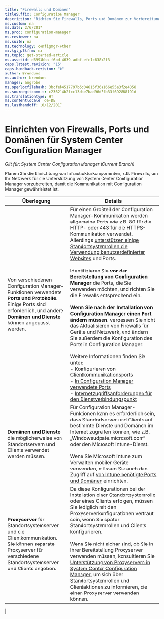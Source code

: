 ```yaml
---
title: "Firewalls und Domänen"
titleSuffix: Configuration Manager
description: "Richten Sie Firewalls, Ports und Domänen zur Vorbereitung der System Center Configuration Manager-Kommunikation ein."
ms.custom: na
ms.date: 2/6/2017
ms.prod: configuration-manager
ms.reviewer: na
ms.suite: na
ms.technology: configmgr-other
ms.tgt_pltfrm: na
ms.topic: get-started-article
ms.assetid: d6993bba-f6bd-4639-adbf-efc1c638b2f3
caps.latest.revision: "15"
caps.handback.revision: "0"
author: Brenduns
ms.author: brenduns
manager: angrobe
ms.openlocfilehash: 3bcfeb4517797b5c04615f36a166e55a3f2e4058
ms.sourcegitcommit: c236214b2fcc13dae7bad96d7fb33f692868191d
ms.translationtype: HT
ms.contentlocale: de-DE
ms.lasthandoff: 10/12/2017
---
```

# <a name="set-up-firewalls-ports-and-domains-for-system-center-configuration-manager"></a>Einrichten von Firewalls, Ports und Domänen für System Center Configuration Manager

*Gilt für: System Center Configuration Manager (Current Branch)*

Planen Sie die Einrichtung von Infrastrukturkomponenten, z.B. Firewalls, um Ihr Netzwerk für die Unterstützung von System Center Configuration Manager vorzubereiten, damit die Kommunikation mit Configuration Manager gewährleistet ist.  

|Überlegung|Details|  
|-------------------|-------------|  
|Von verschiedenen Configuration Manager-Funktionen verwendete **Ports und Protokolle**. Einige Ports sind erforderlich, und andere **Domänen und Dienste** können angepasst werden.|Für einen Großteil der Configuration Manager-Kommunikation werden allgemeine Ports wie z.B. 80 für die HTTP- oder 443 für die HTTPS-Kommunikation verwendet. Allerdings [unterstützen einige Standortsystemrollen die Verwendung benutzerdefinierter Websites](/sccm/core/plan-design/network/websites-for-site-system-servers) und Ports.<br /><br /> Identifizieren Sie **vor der Bereitstellung von Configuration Manager** die Ports, die Sie verwenden möchten, und richten Sie die Firewalls entsprechend ein.<br /><br /> **Wenn Sie nach der Installation von Configuration Manager einen Port ändern müssen**, vergessen Sie nicht das Aktualisieren von Firewalls für Geräte und Netzwerk, und ändern Sie außerdem die Konfiguration des Ports in Configuration Manager.<br /><br /> Weitere Informationen finden Sie unter: </br>- [Konfigurieren von Clientkommunikationsports](../../../core/clients/deploy/configure-client-communication-ports.md) </br>- [In Configuration Manager verwendete Ports](../../../core/plan-design/hierarchy/ports.md) </br>- [Internetzugriffsanforderungen für den Dienstverbindungspunkt](/sccm/core/servers/deploy/configure/about-the-service-connection-point#bkmk_urls)|  
|**Domänen und Dienste**, die möglicherweise von Standortservern und Clients verwendet werden müssen.|Für Configuration Manager-Funktionen kann es erforderlich sein, dass Standortserver und Clients auf bestimmte Dienste und Domänen im Internet zugreifen können, wie z.B. „Windowsudpate.microsoft.com“ oder den Microsoft Intune-Dienst.<br /><br /> Wenn Sie Microsoft Intune zum Verwalten mobiler Geräte verwenden, müssen Sie auch den Zugriff auf [von Intune benötigte Ports und Domänen](https://docs.microsoft.com/en-us/intune/get-started/network-infrastructure-requirements-for-microsoft-intune) einrichten.|  
|**Proxyserver** für Standortsystemserver und die Clientkommunikation. Sie können separate Proxyserver für verschiedene Standortsystemserver und Clients angeben.|Da diese Konfigurationen bei der Installation einer Standortsystemrolle oder eines Clients erfolgen, müssen Sie lediglich mit den Proxyserverkonfigurationen vertraut sein, wenn Sie später Standortsystemrollen und Clients konfigurieren.<br /><br /> Wenn Sie nicht sicher sind, ob Sie in Ihrer Bereitstellung Proxyserver verwenden müssen, konsultieren Sie [Unterstützung von Proxyservern in System Center Configuration Manager](../../../core/plan-design/network/proxy-server-support.md), um sich über Standortsystemrollen und Clientaktionen zu informieren, die einen Proxyserver verwenden können.|   
|  
